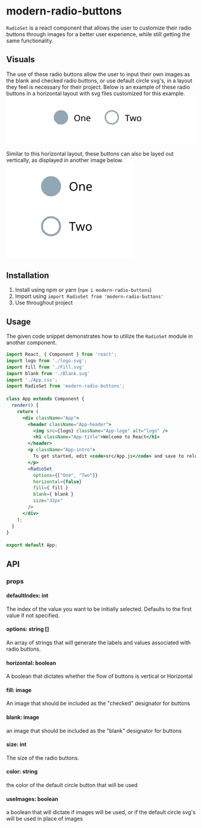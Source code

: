 # modern-radio-buttons
`RadioSet` is a react component that allows the user to customize their radio buttons through images for a better user experience, while still getting the same functionality.

## Visuals
The use of these radio buttons allow the user to input their own images as the blank and checked radio buttons, or use default circle svg's, in a layout they feel is necessary for their project. Below is an example of these radio buttons in a horizontal layout with svg files customized for this example.
![Alt text](images/Horizontal.png?raw=true "Horizontal")

Similar to this horizontal layout, these buttons can also be layed out vertically, as displayed in another image below.
![Alt text](images/Vertical.png?raw=true "Vertical")

## Installation
1. Install using npm or yarn (`npm i modern-radio-buttons`)
2. Import using `import RadioSet from 'modern-radio-buttons'`
3. Use throughout project

## Usage
The given code snippet demonstrates how to utilize the `RadioSet` module in another component.

```jsx
import React, { Component } from 'react';
import logo from './logo.svg';
import fill from './Fill.svg'
import blank from './Blank.svg'
import './App.css';
import RadioSet from 'modern-radio-buttons';

class App extends Component {
  render() {
    return (
      <div className="App">
        <header className="App-header">
          <img src={logo} className="App-logo" alt="logo" />
          <h1 className="App-title">Welcome to React</h1>
        </header>
        <p className="App-intro">
          To get started, edit <code>src/App.js</code> and save to reload.
        </p>
        <RadioSet
          options={["One", "Two"]}
          horizontal={false}
          fill={ fill }
          blank={ blank }
          size="32px"
        />
      </div>
    );
  }
}

export default App;
```

## API

### props
#### defaultIndex: int
The index of the value you want to be initially selected. Defaults to the first value if not specified.

#### options: string []
An array of strings that will generate the labels and values associated with radio buttons.

#### horizontal: boolean
A boolean that dictates whether the flow of buttons is vertical or Horizontal

#### fill: image
An image that should be included as the "checked" designator for buttons

#### blank: image
an image that should be included as the "blank" designator for buttons

#### size: int
The size of the radio buttons.

#### color: string
the color of the default circle button that will be used

#### useImages: boolean
a boolean that will dictate if images will be used, or if the default circle svg's will be used in place of images
